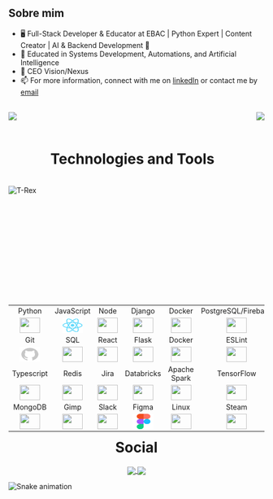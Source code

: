 ## Sobre mim
* :desktop_computer: Full-Stack Developer & Educator at EBAC | Python Expert | Content Creator | AI & Backend Development :robot:
* :leaves: Educated in Systems Development, Automations, and Artificial Intelligence
* :amphora: CEO Vision/Nexus
* :mailbox: For more information, connect with me on <a href="https://www.linkedin.com/in/jhonatan-eduardo-08a85b19a/" target="_blank">linkedIn</a> or contact me by  <a href="mailto: coalav75@gmail.com"> email</a>

<br>
<div>
  
  <img  height="160em" src="https://github-readme-stats.vercel.app/api?username=CodeAkinori&show_icons=true&theme=transparent"/>
  <img align="right" height="160em" src="https://github-readme-stats.vercel.app/api/top-langs/?username=CodeAkinori&show_icons=true&theme=transparent&layout=compact"/>
</div>
<br>

<div  align="center"> 
  <h1 align="center">Technologies and Tools</h1>
  <div style="display: inline_block"><br>
	<img align="left" height="220" alt="T-Rex" src="https://31.media.tumblr.com/2e8986a1b1c062623cea1b9edaddcc52/tumblr_mup3qzOPsX1rk0k2jo1_500.gif">
	     <table align="right">
					<tbody>
							 <tr>
									<td align="center">Python</td>
									<td align="center">JavaScript</td>
									<td align="center">Node</td>
									<td align="center">Django</td>
									<td align="center">Docker</td>
									<td align="center">PostgreSQL/Firebase</td>
                  <td align="center">Redux</td>
							  </tr>
							  <tr>
							  	 <td align="center">									
											<img
											align="center"
											height="30"
											width="40"
											src="https://user-images.githubusercontent.com/25181517/183423507-c056a6f9-1ba8-4312-a350-19bcbc5a8697.png" />
									 </td>
									 <td align="center">
											<img
											align="center"
											height="30"
											width="40"
											src="https://raw.githubusercontent.com/devicons/devicon/master/icons/react/react-original.svg" />
									</td>
									<td align="center">
											<img
											align="center"
											height="30"
											width="40"
											src="https://cdn.jsdelivr.net/gh/devicons/devicon/icons/nodejs/nodejs-original.svg" />
									</td>
									<td align="center">
											<img
											align="center"
											height="30"
											width="40"
											src="https://github.com/marwin1991/profile-technology-icons/assets/62091613/9bf5650b-e534-4eae-8a26-8379d076f3b4" />
									</td>
									<td align="center">
											<img
												align="center"
												height="30"
												width="40"
												src="https://user-images.githubusercontent.com/25181517/117207330-263ba280-adf4-11eb-9b97-0ac5b40bc3be.png" />
									</td>
									<td align="center">
											<img
												align="center"
												height="30"
												width="40"
												src="https://user-images.githubusercontent.com/25181517/117208740-bfb78400-adf5-11eb-97bb-09072b6bedfc.png" />       
									</td>  
							  </tr>
							  <tr>
								  <td align="center">Git</td>
									<td align="center">SQL</td>
									<td align="center">React</td>
									<td align="center">Flask</td>
									<td align="center">Docker</td>
									<td align="center">ESLint</td>
							  </tr>
							  <tr>
									<td align="center">
											<img
												align="center"
												height="30"
 												width="40"        
												src="./github.png" />
									</td>
									<td align="center">
											<img
												align="center"
												height="30"
												width="40"
												src="https://cdn.jsdelivr.net/gh/devicons/devicon/icons/mysql/mysql-original.svg" />          
									</td>      
									<td align="center">
											<img
												align="center"
												height="30"
												width="40"
												src="https://user-images.githubusercontent.com/25181517/183897015-94a058a6-b86e-4e42-a37f-bf92061753e5.png"/>         
									</td>  
									<td align="center">
											<img
												align="center"
												height="30"
												width="40"
    										src="https://user-images.githubusercontent.com/25181517/183423775-2276e25d-d43d-4e58-890b-edbc88e915f7.png" />
									</td>  
									<td align="center">
											<img
												align="center"
												height="30"
												width="40"
												src="https://cdn.jsdelivr.net/gh/devicons/devicon/icons/docker/docker-plain.svg" />	
									</td>
									<td align="center">        
											<img
												align="center"
												height="30"
												width="40"
												src="https://www.vectorlogo.zone/logos/eslint/eslint-icon.svg" />	
									</td>  
							</tr>
							<tr align="center">
							    <td align="center">Typescript</td>
							    <td align="center">Redis</td>
									<td align="center">Jira</td>
									<td align="center">Databricks</td>
									<td align="center">Apache Spark</td>
									<td align="center">TensorFlow</td>
							</tr>
							<tr>
									<td align="center">
											<img
											  align="center"
												height="30"
												width="40"
												src="https://cdn.jsdelivr.net/gh/devicons/devicon/icons/typescript/typescript-original.svg" 
												/>	
									</td>    
									<td align="center">
											<img
											  align="center"
												height="30"
												width="40"
												src="https://user-images.githubusercontent.com/25181517/182884894-d3fa6ee0-f2b4-4960-9961-64740f533f2a.png" 
												/>	
									</td>            
									<td align="center">
											<img
											  align="center"
												height="30"
												width="40"
												src="https://user-images.githubusercontent.com/25181517/183912952-83784e94-629d-4c34-a961-ae2ae795b662.png"
												/>	
									</td>    
									<td align="center">
											<img
											  align="center"
												height="30"
												width="40"
												src="https://user-images.githubusercontent.com/25181517/197845567-86a09ca9-d96f-42c4-9ab1-8bce95ab000d.png"
												/>	
									</td>      
									<td align="center">
											<img
											  align="center"
												height="30"
												width="40"
												src="https://user-images.githubusercontent.com/25181517/184357834-eba1eee1-6074-4b9c-8ed3-5373868096cc.png" 
												/>	
									</td>                                  
									<td align="center">
											<img
											  align="center"
												height="30"
												width="40"
												src="https://user-images.githubusercontent.com/25181517/223639822-2a01e63a-a7f9-4a39-8930-61431541bc06.png" 
												/>	          
									</td>  
							</tr>
							<tr>
								  <td align="center">MongoDB</td>
									<td align="center">Gimp</td>
									<td align="center">Slack</td>
									<td align="center">Figma</td>
								 <td align="center">Linux</td>
                  <td align="center">Steam</td>
							</tr>
							<tr>
									<td align="center">
											<img
												align="center"
												height="30"
												width="40"
	                    	<img src="https://cdn.jsdelivr.net/gh/devicons/devicon/icons/mongodb/mongodb-original.svg" />
									</td>  
									<td align="center">
											<img
												align="center"
												height="30"
												width="40"
												src="https://user-images.githubusercontent.com/103611470/212475683-30aa8c88-7c9c-4176-a385-64daefc2f63e.png" 
												/>	
									</td>  
									<td align="center">
											<img
												align="center"
												height="30"
												width="40"
												src="https://user-images.githubusercontent.com/103611470/212475773-3c7263dd-43b7-4b24-8611-7d7992fa99d7.png" 
												/>	
										<td align="center">
											<img
												align="center"
												height="30"
												width="40"
												src="https://github.com/devicons/devicon/blob/v2.15.1/icons/figma/figma-original.svg" 
												/>	
									</td>
									<td align="center">
											<img
												align="center"
												height="30"
												width="40"
												src="https://cdn.jsdelivr.net/gh/devicons/devicon/icons/python/python-original.svg"/>
									</td>   
									<td align="center">
											<img
												align="center"
												height="30"
												width="40"
												src="https://github.com/marwin1991/profile-technology-icons/assets/76662862/2481dc48-be6b-4ebb-9e8c-3b957efe69fa"/>
									</td>   
								</tr>
					</tbody>
			 </table>
  </div>
</div>
    
<div align="center">
<br>
<br>
<br>
<br>
<br>
<br>
<br>
<br>
<br>
<br>
<br>
<br>
<br>
<br>
<br>
<br>
  <h1 align="center">Social</h1>
  <a href="mailto: coalav75@gmail.com">
	<img
			align="center"
			height="50"
			src="https://user-images.githubusercontent.com/103611470/212475905-d14fd4fa-4ea5-41a4-a161-12c1cd42e277.png" />
	</a>
	<a
		href="https://www.linkedin.com/in/jhonatan-eduardo-08a85b19a/"
		target="_blank"
		rel="noopener noreferrer">
		<img
			align="center"
			height="50"
			src="https://user-images.githubusercontent.com/103611470/212475971-cbf5aa0a-6714-4b8e-b5ae-4f64817ad12a.png" />
	</a>
	</a>
</div>

![Snake animation](https://github.com/brenolg/brenolg/blob/output/github-contribution-grid-snake.svg)